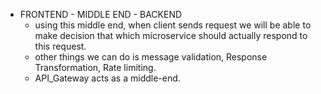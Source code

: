 - FRONTEND - MIDDLE END - BACKEND
    - using this middle end, when client sends request we will be able to make decision that which microservice should actually respond to this request.
    - other things we can do is message validation, Response Transformation, Rate limiting.
    - API_Gateway acts as a middle-end.
    